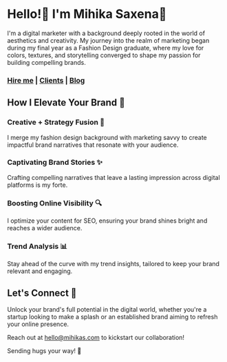 # Hello!👋 I'm Mihika Saxena💃

I'm a digital marketer with a background deeply rooted in the world of aesthetics and creativity. My journey into the realm of marketing began during my final year as a Fashion Design graduate, where my love for colors, textures, and storytelling converged to shape my passion for building compelling brands.

### **[Hire me](pages/services) | [Clients](pages/clients) | [Blog](posts)** 

## How I Elevate Your Brand 🚀

### Creative + Strategy Fusion 🎨
I merge my fashion design background with marketing savvy to create impactful brand narratives that resonate with your audience.

### Captivating Brand Stories ✨
Crafting compelling narratives that leave a lasting impression across digital platforms is my forte.

### Boosting Online Visibility 🔍
I optimize your content for SEO, ensuring your brand shines bright and reaches a wider audience.

### Trend Analysis 📊
Stay ahead of the curve with my trend insights, tailored to keep your brand relevant and engaging.

## Let's Connect 🤝

Unlock your brand's full potential in the digital world, whether you're a startup looking to make a splash or an established brand aiming to refresh your online presence.

Reach out at [hello@mihikas.com](mailto:hello@mihikas.com) to kickstart our collaboration!

Sending hugs your way! 🤗